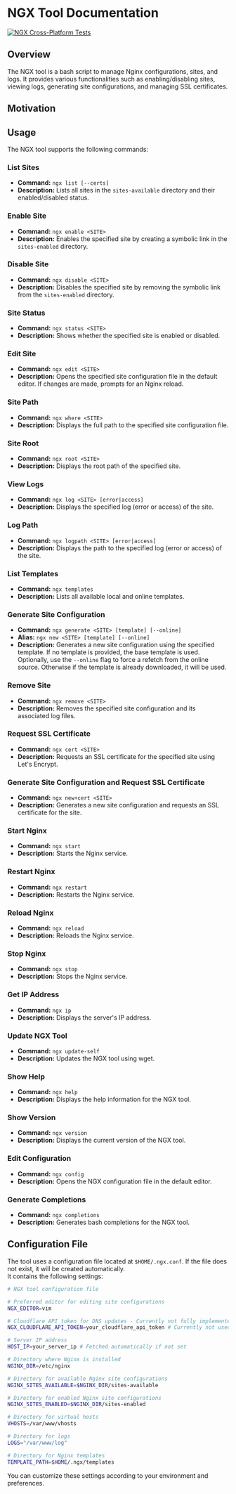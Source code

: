 # NGX Tool Documentation

[![NGX Cross-Platform Tests](https://github.com/LucasionGS/ngx_bash/actions/workflows/test.yml/badge.svg?branch=master)](https://github.com/LucasionGS/ngx_bash/actions/workflows/test.yml)

## Overview
The NGX tool is a bash script to manage Nginx configurations, sites, and logs. It provides various functionalities such as enabling/disabling sites, viewing logs, generating site configurations, and managing SSL certificates.

## Motivation

## Usage
The NGX tool supports the following commands:

### List Sites
- **Command:** `ngx list [--certs]`
- **Description:** Lists all sites in the `sites-available` directory and their enabled/disabled status.

### Enable Site
- **Command:** `ngx enable <SITE>`
- **Description:** Enables the specified site by creating a symbolic link in the `sites-enabled` directory.

### Disable Site
- **Command:** `ngx disable <SITE>`
- **Description:** Disables the specified site by removing the symbolic link from the `sites-enabled` directory.

### Site Status
- **Command:** `ngx status <SITE>`
- **Description:** Shows whether the specified site is enabled or disabled.

### Edit Site
- **Command:** `ngx edit <SITE>`
- **Description:** Opens the specified site configuration file in the default editor. If changes are made, prompts for an Nginx reload.

### Site Path
- **Command:** `ngx where <SITE>`
- **Description:** Displays the full path to the specified site configuration file.

### Site Root
- **Command:** `ngx root <SITE>`
- **Description:** Displays the root path of the specified site.

### View Logs
- **Command:** `ngx log <SITE> [error|access]`
- **Description:** Displays the specified log (error or access) of the site.

### Log Path
- **Command:** `ngx logpath <SITE> [error|access]`
- **Description:** Displays the path to the specified log (error or access) of the site.

### List Templates
- **Command:** `ngx templates`
- **Description:** Lists all available local and online templates.

### Generate Site Configuration
- **Command:** `ngx generate <SITE> [template] [--online]`
- **Alias:** `ngx new <SITE> [template] [--online]`
- **Description:** Generates a new site configuration using the specified template. If no template is provided, the base template is used. Optionally, use the `--online` flag to force a refetch from the online source. Otherwise if the template is already downloaded, it will be used.

### Remove Site
- **Command:** `ngx remove <SITE>`
- **Description:** Removes the specified site configuration and its associated log files.

### Request SSL Certificate
- **Command:** `ngx cert <SITE>`
- **Description:** Requests an SSL certificate for the specified site using Let's Encrypt.

### Generate Site Configuration and Request SSL Certificate
- **Command:** `ngx new+cert <SITE>`
- **Description:** Generates a new site configuration and requests an SSL certificate for the site.

### Start Nginx
- **Command:** `ngx start`
- **Description:** Starts the Nginx service.

### Restart Nginx
- **Command:** `ngx restart`
- **Description:** Restarts the Nginx service.

### Reload Nginx
- **Command:** `ngx reload`
- **Description:** Reloads the Nginx service.

### Stop Nginx
- **Command:** `ngx stop`
- **Description:** Stops the Nginx service.

### Get IP Address
- **Command:** `ngx ip`
- **Description:** Displays the server's IP address.

### Update NGX Tool
- **Command:** `ngx update-self`
- **Description:** Updates the NGX tool using wget.

### Show Help
- **Command:** `ngx help`
- **Description:** Displays the help information for the NGX tool.

### Show Version
- **Command:** `ngx version`
- **Description:** Displays the current version of the NGX tool.

### Edit Configuration
- **Command:** `ngx config`
- **Description:** Opens the NGX configuration file in the default editor.

### Generate Completions
- **Command:** `ngx completions`
- **Description:** Generates bash completions for the NGX tool.

## Configuration File
The tool uses a configuration file located at `$HOME/.ngx.conf`. If the file does not exist, it will be created automatically.  
It contains the following settings:

```bash
# NGX tool configuration file

# Preferred editor for editing site configurations
NGX_EDITOR=vim

# Cloudflare API token for DNS updates - Currently not fully implemented
NGX_CLOUDFLARE_API_TOKEN=your_cloudflare_api_token # Currently not used

# Server IP address
HOST_IP=your_server_ip # Fetched automatically if not set

# Directory where Nginx is installed
NGINX_DIR=/etc/nginx

# Directory for available Nginx site configurations
NGINX_SITES_AVAILABLE=$NGINX_DIR/sites-available

# Directory for enabled Nginx site configurations
NGINX_SITES_ENABLED=$NGINX_DIR/sites-enabled

# Directory for virtual hosts
VHOSTS=/var/www/vhosts

# Directory for logs
LOGS="/var/www/log"

# Directory for Nginx templates
TEMPLATE_PATH=$HOME/.ngx/templates
```

You can customize these settings according to your environment and preferences.
